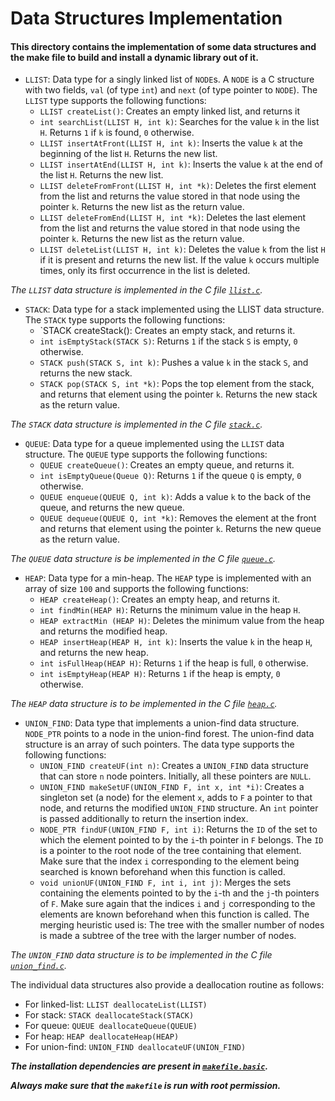 # Data Structures Implementation

#### This directory contains the implementation of some data structures and the make file to build and install a dynamic library out of it.

- `LLIST`: Data type for a singly linked list of `NODE`s. A `NODE` is a C structure with two fields, `val` (of type `int`) and `next` (of type pointer to `NODE`). The `LLIST` type supports the following functions:
    - `LLIST createList()`: Creates an empty linked list, and returns it
    - `int searchList(LLIST H, int k)`: Searches for the value `k` in the list `H`. Returns `1` if `k` is found, `0` otherwise.
    - `LLIST insertAtFront(LLIST H, int k)`: Inserts the value `k` at the beginning of the list `H`. Returns the new list.
    - `LLIST insertAtEnd(LLIST H, int k)`: Inserts the value `k` at the end of the list `H`. Returns the new list.
    - `LLIST deleteFromFront(LLIST H, int *k)`: Deletes the first element from the list and returns the value stored in that node using the pointer `k`. Returns the new list as the return value.
    - `LLIST deleteFromEnd(LLIST H, int *k)`: Deletes the last element from the list and returns the value stored in that node using the pointer `k`. Returns the new list as the return value.
    - `LLIST deleteList(LLIST H, int k)`: Deletes the value `k` from the list `H` if it is present and returns the new list. If the value `k` occurs multiple times, only its first occurrence in the list is deleted.

*The `LLIST` data structure is implemented in the C file [`llist.c`](llist.c).*

- `STACK`: Data type for a stack implemented using the LLIST data structure. The `STACK` type supports the following functions:
    - `STACK createStack(): Creates an empty stack, and returns it.
    - `int isEmptyStack(STACK S)`: Returns `1` if the stack `S` is empty, `0` otherwise.
    - `STACK push(STACK S, int k)`: Pushes a value `k` in the stack `S`, and returns the new stack.
    - `STACK pop(STACK S, int *k)`: Pops the top element from the stack, and returns that element using the pointer `k`. Returns the new stack as the return value.

*The `STACK` data structure is implemented in the C file [`stack.c`](stack.c).*

- `QUEUE`: Data type for a queue implemented using the `LLIST` data structure. The `QUEUE` type supports the following functions:
    - `QUEUE createQueue()`: Creates an empty queue, and returns it.
    - `int isEmptyQueue(Queue Q)`: Returns `1` if the queue `Q` is empty, `0` otherwise.
    - `QUEUE enqueue(QUEUE Q, int k)`: Adds a value `k` to the back of the queue, and returns the new queue.
    - `QUEUE dequeue(QUEUE Q, int *k)`: Removes the element at the front and returns that element using the pointer `k`. Returns the new queue as the return value.

*The `QUEUE` data structure is be implemented in the C file [`queue.c`](queue.c).*

- `HEAP`: Data type for a min-heap. The `HEAP` type is implemented with an array of size `100` and supports the following functions:
    - `HEAP createHeap()`: Creates an empty heap, and returns it.
    - `int findMin(HEAP H)`: Returns the minimum value in the heap `H`.
    - `HEAP extractMin (HEAP H)`: Deletes the minimum value from the heap and returns the modified heap.
    - `HEAP insertHeap(HEAP H, int k)`: Inserts the value `k` in the heap `H`, and returns the new heap.
    - `int isFullHeap(HEAP H)`: Returns `1` if the heap is full, `0` otherwise.
    - `int isEmptyHeap(HEAP H)`: Returns `1` if the heap is empty, `0` otherwise.

*The `HEAP` data structure is to be implemented in the C file [`heap.c`](heap.c).*

- `UNION_FIND`: Data type that implements a union-find data structure. `NODE_PTR` points to a node in the union-find forest. The union-find data structure is an array of such pointers. The data type supports the following functions:
    - `UNION_FIND createUF(int n)`: Creates a `UNION_FIND` data structure that can store `n` node pointers. Initially, all these pointers are `NULL`.
    - `UNION_FIND makeSetUF(UNION_FIND F, int x, int *i)`: Creates a singleton set (a node) for the element `x`, adds to `F` a pointer to that node, and returns the modified `UNION_FIND` structure. An `int` pointer is passed additionally to return the insertion index.
    - `NODE_PTR findUF(UNION_FIND F, int i)`: Returns the `ID` of the set to which the element pointed to by the `i`-th pointer in `F` belongs. The `ID` is a pointer to the root node of the tree containing that element. Make sure that the index `i` corresponding to the element being searched is known beforehand when this function is called.
    - `void unionUF(UNION_FIND F, int i, int j)`: Merges the sets containing the elements pointed to by the `i`-th and the `j`-th pointers of `F`. Make sure again that the indices `i` and `j` corresponding to the elements are known beforehand when this function is called. The merging heuristic used is: The tree
with the smaller number of nodes is made a subtree of the tree with the larger number of nodes.

*The `UNION_FIND` data structure is to be implemented in the C file [`union_find.c`](union_find.c).*

The individual data structures also provide a deallocation routine as follows:
- For linked-list: `LLIST deallocateList(LLIST)`
- For stack: `STACK deallocateStack(STACK)`
- For queue: `QUEUE deallocateQueue(QUEUE)`
- For heap: `HEAP deallocateHeap(HEAP)`
- For union-find: `UNION_FIND deallocateUF(UNION_FIND)`

***The installation dependencies are present in [`makefile.basic`](makefile.basic).***

***Always make sure that the `makefile` is run with root permission.***
